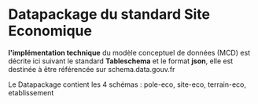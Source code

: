 # Datapackage du standard Site Economique

**l'implémentation technique** du modèle conceptuel de données (MCD) est décrite ici suivant le standard **Tableschema** et le format **json**, elle est destinée à être référencée sur schema.data.gouv.fr

Le Datapackage contient les 4 schémas : pole-eco, site-eco, terrain-eco, etablissement




